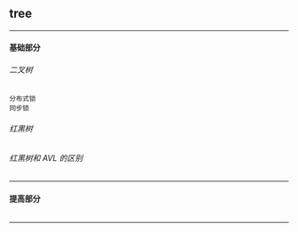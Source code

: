 ## tree

---

#### 基础部分

###### 二叉树

    分布式锁
    同步锁

###### 红黑树

###### 红黑树和 AVL 的区别

---

#### 提高部分

######

---


















